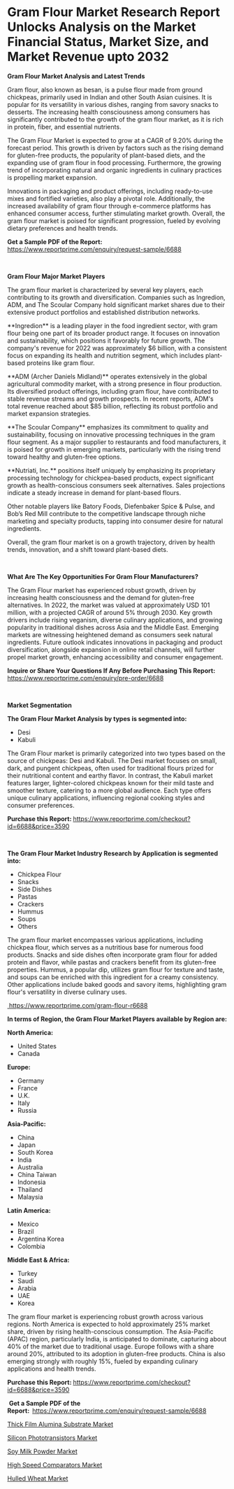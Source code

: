 <p><h1>Gram Flour Market Research Report Unlocks Analysis on the Market Financial Status, Market Size, and Market Revenue upto 2032</h1></p><p><strong>Gram Flour Market Analysis and Latest Trends</strong></p>
<p><p>Gram flour, also known as besan, is a pulse flour made from ground chickpeas, primarily used in Indian and other South Asian cuisines. It is popular for its versatility in various dishes, ranging from savory snacks to desserts. The increasing health consciousness among consumers has significantly contributed to the growth of the gram flour market, as it is rich in protein, fiber, and essential nutrients.</p><p>The Gram Flour Market is expected to grow at a CAGR of 9.20% during the forecast period. This growth is driven by factors such as the rising demand for gluten-free products, the popularity of plant-based diets, and the expanding use of gram flour in food processing. Furthermore, the growing trend of incorporating natural and organic ingredients in culinary practices is propelling market expansion. </p><p>Innovations in packaging and product offerings, including ready-to-use mixes and fortified varieties, also play a pivotal role. Additionally, the increased availability of gram flour through e-commerce platforms has enhanced consumer access, further stimulating market growth. Overall, the gram flour market is poised for significant progression, fueled by evolving dietary preferences and health trends.</p></p>
<p><strong>Get a Sample PDF of the Report:&nbsp;</strong> <a href="https://www.reportprime.com/enquiry/request-sample/6688?utm_campaign=1133&utm_medium=2&utm_source=Github&utm_content=ia&utm_term=24032025&utm_id=gram-flour">https://www.reportprime.com/enquiry/request-sample/6688</a></p>
<p>&nbsp;</p>
<p><strong>Gram Flour Major Market Players</strong></p>
<p><p>The gram flour market is characterized by several key players, each contributing to its growth and diversification. Companies such as Ingredion, ADM, and The Scoular Company hold significant market shares due to their extensive product portfolios and established distribution networks.</p><p>**Ingredion** is a leading player in the food ingredient sector, with gram flour being one part of its broader product range. It focuses on innovation and sustainability, which positions it favorably for future growth. The company's revenue for 2022 was approximately $6 billion, with a consistent focus on expanding its health and nutrition segment, which includes plant-based proteins like gram flour.</p><p>**ADM (Archer Daniels Midland)** operates extensively in the global agricultural commodity market, with a strong presence in flour production. Its diversified product offerings, including gram flour, have contributed to stable revenue streams and growth prospects. In recent reports, ADM's total revenue reached about $85 billion, reflecting its robust portfolio and market expansion strategies.</p><p>**The Scoular Company** emphasizes its commitment to quality and sustainability, focusing on innovative processing techniques in the gram flour segment. As a major supplier to restaurants and food manufacturers, it is poised for growth in emerging markets, particularly with the rising trend toward healthy and gluten-free options.</p><p>**Nutriati, Inc.** positions itself uniquely by emphasizing its proprietary processing technology for chickpea-based products, expect significant growth as health-conscious consumers seek alternatives. Sales projections indicate a steady increase in demand for plant-based flours.</p><p>Other notable players like Batory Foods, Diefenbaker Spice & Pulse, and Bob’s Red Mill contribute to the competitive landscape through niche marketing and specialty products, tapping into consumer desire for natural ingredients.</p><p>Overall, the gram flour market is on a growth trajectory, driven by health trends, innovation, and a shift toward plant-based diets.</p></p>
<p>&nbsp;</p>
<p><strong>What Are The Key Opportunities For Gram Flour Manufacturers?</strong></p>
<p><p>The Gram Flour market has experienced robust growth, driven by increasing health consciousness and the demand for gluten-free alternatives. In 2022, the market was valued at approximately USD 101 million, with a projected CAGR of around 5% through 2030. Key growth drivers include rising veganism, diverse culinary applications, and growing popularity in traditional dishes across Asia and the Middle East. Emerging markets are witnessing heightened demand as consumers seek natural ingredients. Future outlook indicates innovations in packaging and product diversification, alongside expansion in online retail channels, will further propel market growth, enhancing accessibility and consumer engagement.</p></p>
<p><strong>Inquire or Share Your Questions If Any Before Purchasing This Report:</strong> <a href="https://www.reportprime.com/enquiry/pre-order/6688?utm_campaign=1133&utm_medium=2&utm_source=Github&utm_content=ia&utm_term=24032025&utm_id=gram-flour">https://www.reportprime.com/enquiry/pre-order/6688</a></p>
<p>&nbsp;</p>
<p><strong>Market Segmentation</strong></p>
<p><strong>The Gram Flour Market Analysis by types is segmented into:</strong></p>
<p><ul><li>Desi</li><li>Kabuli</li></ul></p>
<p><p>The Gram Flour market is primarily categorized into two types based on the source of chickpeas: Desi and Kabuli. The Desi market focuses on small, dark, and pungent chickpeas, often used for traditional flours prized for their nutritional content and earthy flavor. In contrast, the Kabuli market features larger, lighter-colored chickpeas known for their mild taste and smoother texture, catering to a more global audience. Each type offers unique culinary applications, influencing regional cooking styles and consumer preferences.</p></p>
<p><strong>Purchase this Report:&nbsp;</strong><a href="https://www.reportprime.com/checkout?id=6688&price=3590&utm_campaign=1133&utm_medium=2&utm_source=Github&utm_content=ia&utm_term=24032025&utm_id=gram-flour">https://www.reportprime.com/checkout?id=6688&price=3590</a></p>
<p>&nbsp;</p>
<p><strong>The Gram Flour Market Industry Research by Application is segmented into:</strong></p>
<p><ul><li>Chickpea Flour</li><li>Snacks</li><li>Side Dishes</li><li>Pastas</li><li>Crackers</li><li>Hummus</li><li>Soups</li><li>Others</li></ul></p>
<p><p>The gram flour market encompasses various applications, including chickpea flour, which serves as a nutritious base for numerous food products. Snacks and side dishes often incorporate gram flour for added protein and flavor, while pastas and crackers benefit from its gluten-free properties. Hummus, a popular dip, utilizes gram flour for texture and taste, and soups can be enriched with this ingredient for a creamy consistency. Other applications include baked goods and savory items, highlighting gram flour's versatility in diverse culinary uses.</p></p>
<p><a href="https://www.reportprime.com/gram-flour-r6688?utm_campaign=1133&utm_medium=2&utm_source=Github&utm_content=ia&utm_term=24032025&utm_id=gram-flour">&nbsp;https://www.reportprime.com/gram-flour-r6688</a></p>
<p><strong>In terms of Region, the Gram Flour Market Players available by Region are:</strong></p>
<p>
    <p> <strong> North America: </strong>
        <ul>
            <li>United States</li>
            <li>Canada</li>
        </ul>
        </p> 
    <p> <strong> Europe: </strong>
        <ul>
            <li>Germany</li>
            <li>France</li>
            <li>U.K.</li>
            <li>Italy</li>
            <li>Russia</li>
        </ul>
        </p> 
    <p> <strong> Asia-Pacific: </strong>
        <ul>
            <li>China</li>
            <li>Japan</li>
            <li>South Korea</li>
            <li>India</li>
            <li>Australia</li>
            <li>China Taiwan</li>
            <li>Indonesia</li>
            <li>Thailand</li>
            <li>Malaysia</li>
        </ul>
        </p> 
    <p> <strong> Latin America: </strong>
        <ul>
            <li>Mexico</li>
            <li>Brazil</li>
            <li>Argentina Korea</li>
            <li>Colombia</li>
        </ul>
        </p> 
    <p> <strong> Middle East & Africa: </strong>
        <ul>
            <li>Turkey</li>
            <li>Saudi</li>
            <li>Arabia</li>
            <li>UAE</li>
            <li>Korea</li>
        </ul>
    </p>
    </p>
<p><p>The gram flour market is experiencing robust growth across various regions. North America is expected to hold approximately 25% market share, driven by rising health-conscious consumption. The Asia-Pacific (APAC) region, particularly India, is anticipated to dominate, capturing about 40% of the market due to traditional usage. Europe follows with a share around 20%, attributed to its adoption in gluten-free products. China is also emerging strongly with roughly 15%, fueled by expanding culinary applications and health trends.</p></p>
<p><strong>Purchase this Report: </strong><a href="https://www.reportprime.com/checkout?id=6688&price=3590&utm_campaign=1133&utm_medium=2&utm_source=Github&utm_content=ia&utm_term=24032025&utm_id=gram-flour">https://www.reportprime.com/checkout?id=6688&price=3590</a></p>
<p>&nbsp;<strong>Get a Sample PDF of the Report:&nbsp;&nbsp;</strong><a href="https://www.reportprime.com/enquiry/request-sample/6688?utm_campaign=1133&utm_medium=2&utm_source=Github&utm_content=ia&utm_term=24032025&utm_id=gram-flour">https://www.reportprime.com/enquiry/request-sample/6688</a></p>
<p><strong></strong></p>
<p><p><a href="https://github.com/prumrupear/Market-Research-Report-List-1/blob/main/thick-film-alumina-substrate-market.md?utm_campaign=1133&utm_medium=2&utm_source=Github&utm_content=ia&utm_term=24032025&utm_id=gram-flour">Thick Film Alumina Substrate Market</a></p><p><a href="https://github.com/siriyagayo/Market-Research-Report-List-1/blob/main/silicon-phototransistors-market.md?utm_campaign=1133&utm_medium=2&utm_source=Github&utm_content=ia&utm_term=24032025&utm_id=gram-flour">Silicon Phototransistors Market</a></p><p><a href="https://github.com/shapurforouz/Market-Research-Report-List-1/blob/main/soy-milk-powder-market.md?utm_campaign=1133&utm_medium=2&utm_source=Github&utm_content=ia&utm_term=24032025&utm_id=gram-flour">Soy Milk Powder Market</a></p><p><a href="https://github.com/klinzenisaa/Market-Research-Report-List-1/blob/main/high-speed-comparators-market.md?utm_campaign=1133&utm_medium=2&utm_source=Github&utm_content=ia&utm_term=24032025&utm_id=gram-flour">High Speed Comparators Market</a></p><p><a href="https://github.com/jemalapoilly/Market-Research-Report-List-1/blob/main/hulled-wheat-market.md?utm_campaign=1133&utm_medium=2&utm_source=Github&utm_content=ia&utm_term=24032025&utm_id=gram-flour">Hulled Wheat Market</a></p></p>
